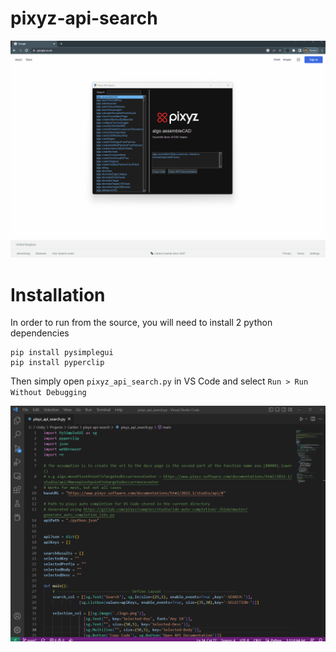# pixyz-api-search

![image](Docs/pixyz-search.gif)

# Installation

In order to run from the source, you will need to install 2 python dependencies
```
pip install pysimplegui
pip install pyperclip
```
Then simply open `pixyz_api_search.py` in VS Code and select `Run > Run Without Debugging`

![image](Docs/build.gif)

